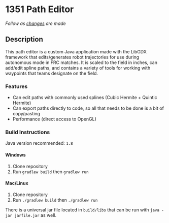 # 1351 Path Editor

_Follow as [changes](https://trello.com/b/EOfeD5tU/path-planner-gui) are made_

## Description

This path editor is a custom Java application made with the LibGDX framework that edits/generates robot trajectories for use during autonomous mode in FRC matches. It is scaled to the field in inches, can add/edit spline paths, and contains a variety of tools for working with waypoints that teams designate on the field. 

### Features

- Can edit paths with commonly used splines (Cubic Hermite + Quintic Hermite)
- Can export paths directly to code, so all that needs to be done is a bit of copy/pasting
- Performance (direct access to OpenGL)

### Build Instructions

Java version recommended: `1.8`

#### Windows

1. Clone repository
2. Run `gradlew build` then `gradlew run`

#### Mac/Linux

1. Clone repository
2. Run `./gradlew build` then `./gradlew run`

There is a universal jar file located in `build/libs` that can be run with `java -jar jarfile.jar` as well.
